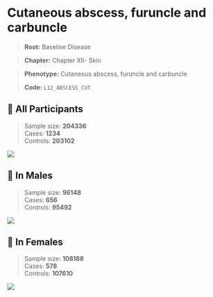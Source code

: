 # Cutaneous abscess, furuncle and carbuncle

> **Root:** Baseline Disease  

> **Chapter:** Chapter XII- Skin  

> **Phenotype:** Cutaneous abscess, furuncle and carbuncle  

> **Code:** `L12_ABSCESS_CUT`

## 🧪 All Participants  
> Sample size: **204336**  
> Cases: **1234**  
> Controls: **203102**
<img src="/Disease/Figures/ALL/Incidence/L12_ABSCESS_CUT.png"/>
<CsvTable src="/Disease_Data/ALL/Incidence/COX_L12_ABSCESS_CUT.csv" label="🔍 View full results" />

## 👨 In Males  
> Sample size: **96148**  
> Cases: **656**  
> Controls: **95492**
<img src="/Disease/Figures/Male/Incidence/L12_ABSCESS_CUT.png"/>
<CsvTable src="/Disease_Data/Male/Incidence/COX_L12_ABSCESS_CUT.csv" label="🔍 View full results" />

## 👩 In Females  
> Sample size: **108188**  
> Cases: **578**  
> Controls: **107610**
<img src="/Disease/Figures/Female/Incidence/L12_ABSCESS_CUT.png"/>
<CsvTable src="/Disease_Data/Female/Incidence/COX_L12_ABSCESS_CUT.csv" label="🔍 View full results" />
